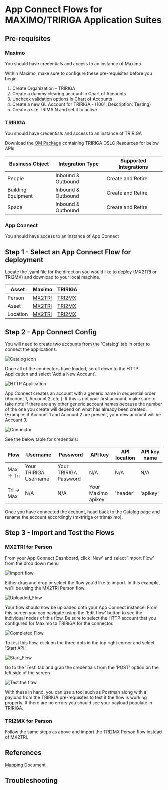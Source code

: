 # App Connect Flows for MAXIMO/TRIRIGA Application Suites

## Pre-requisites

### Maximo

You should have credentials and access to an instance of Maximo.

Within Maximo, make sure to configure these pre-requisites before you begin.

1. Create Organization - TRIRIGA
2. Create a dummy clearing account in Chart of Accounts
3. Uncheck validation options in Chart of Accounts
4. Create a new GL Account for TRIRIGA - (1001, Description: Testing)
5. Create a site TRIMAIN and set it to active

### TRIRIGA

You should have credentials and access to an instance of TRIRIGA

Download the [OM Package](/docs/APIConnector_v0.4.zip) containing TRIRIGA OSLC Resources for below APIs.

Business Object | Integration Type | Supported Integrations
---|---|---
People | Inbound & Outbound | Create and Retire
Building Equipment | Inbound & Outbound | Create and Retire
Space | Inbound & Outbound | Create and Retire

### App Connect

You should have access to an instance of App Connect


## Step 1 - Select an App Connect Flow for deployment

Locate the .yaml file for the direction you would like to deploy (MX2TRI or TRI2MX) and download to your local machine. 

Asset | Maximo | TRIRIGA
---|---|---
Person | [MX2TRI](/docs/MAX2Tririga/PLUSTMXPerson2TRI.yaml) | [TRI2MX](/docs/TRI2Maximo/PLUSTTRIPerson2MX.yaml)
Asset | [MX2TRI](/docs/MAX2Tririga/PLUSTMXAsset2TRI.yaml) | [TRI2MX](/docs/TRI2Maximo/PLUSTTRIAsset2MX.yaml)
Location | [MX2TRI](/docs/MAX2Tririga/PLUSTMXLocation2TRI.yaml) | [TRI2MX](/docs/TRI2Maximo/PLUSTTRISpace2MX.yaml)


## Step 2 - App Connect Config

You will need to create two accounts from the 'Catalog' tab in order to connect the applications.

![Catalog icon](/Pics/Catalog.png)

Once all of the connectors have loaded, scroll down to the HTTP Application and select 'Add a New Account'.

![HTTP Application](/Pics/Connector-1.png)

App Connect creates an account with a generic name in sequential order (Account 1, Account 2, etc.). If this is not your first account, make sure to take note if there are any other generic account names because the number of the one you create will depend on what has already been created. (Example: if Account 1 and Account 2 are present, your new account will be Account 3)

![Connector](/Pics/Connector.png)

See the below table for credentials:

Flow | Username | Password | API key | API location | API key name
---|---|---|---|---|---
Max -> Tri | Your TRIRIGA Username | Your TRIRIGA Password | N/A | N/A | N/A
Tri -> Max | N/A | N/A | Your Maximo apikey | 'header' | 'apikey' 

Once you have connected the account, head back to the Catalog page and rename the account accordingly (mxtririga or trimaximo).


## Step 3 - Import and Test the Flows

### MX2TRI for Person

From your App Connect Dashboard, click 'New' and select 'Import Flow' from the drop down menu

![Import flow](/Pics/Import.png)

Either drag and drop or select the flow you'd like to import. In this example, we'll be using the MX2TRI Person flow.

![Uploaded_Flow](/Pics/Uploaded_Flow.png)

Your flow should now be uploaded onto your App Connect instance. From this screen you can navigate using the 'Edit flow' button to see the individual nodes of this flow. Be sure to select the HTTP account that you configured for Maximo to TRIRIGA for the connector. 

![Completed Flow](/Pics/Completed_Flow.png)

To test this flow, click on the three dots in the top right corner and select 'Start API'.

![Start_Flow](/Pics/Start_API.png)

Go to the 'Test' tab and grab the credentials from the 'POST' option on the left side of the screen

![Test the flow](/Pics/Test_Flow.png)

With these in hand, you can use a tool such as Postman along with a payload from the TRIRIGA pre-requisites to test if the flow is working properly. If there are no errors you should see your payload populate in TRIRIGA.

### TRI2MX for Person

Follow the same steps as above and import the TRI2MX Person flow instead of MX2TRI.

## References
[Mapping Document](/docs/TRIRIGA_Maximo_Field_Mapping-Final.xlsx)

## Troubleshooting



